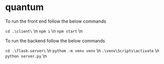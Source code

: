 # quantum

To run the front end follow the below commands 

`cd .\client\` \n
`npm i` \n
`npm start` \n

To run the backend follow the below commands

`cd .\flask-server\` \n
`pythom -m venv venv` \n
`.\venv\Scripts\activate` \n
`python server.py` \n
